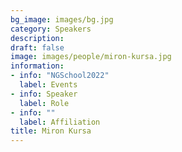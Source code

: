 ```yaml
---
bg_image: images/bg.jpg
category: Speakers
description: 
draft: false
image: images/people/miron-kursa.jpg
information:
- info: "NGSchool2022"
  label: Events
- info: Speaker
  label: Role
- info: ""
  label: Affiliation
title: Miron Kursa
---
```


